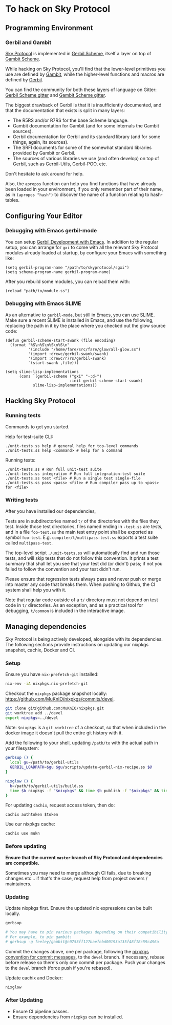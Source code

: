 # To hack on Sky Protocol

## Programming Environment

### Gerbil and Gambit

[Sky Protocol](https://skyprotocol.org/) is implemented in [Gerbil Scheme](https://cons.io/),
itself a layer on top of [Gambit Scheme](http://gambitscheme.org/).

While hacking on Sky Protocol, you'll find that the lower-level primitives you use are defined by
[Gambit](https://www.iro.umontreal.ca/~gambit/doc/gambit.html),
while the higher-level functions and macros are defined by
[Gerbil](https://cons.io/reference/).

You can find the community for both these layers of language on Gitter:
[Gerbil Scheme gitter](https://gitter.im/gerbil-scheme/community) and
[Gambit Scheme gitter](https://gitter.im/gambit/gambit).

The biggest drawback of Gerbil is that it is insufficiently documented,
and that the documentation that exists is split in many layers:

  - The R5RS and/or R7RS for the base Scheme language.
  - Gambit documentation for Gambit (and for some internals the Gambit sources).
  - Gerbil documentation for Gerbil and its standard library (and for some things, again, its sources).
  - The SRFI documents for some of the somewhat standard libraries provided by Gambit or Gerbil.
  - The sources of various libraries we use (and often develop) on top of Gerbil,
    such as Gerbil-Utils, Gerbil-POO, etc.

Don't hesitate to ask around for help.

Also, the `apropos` function can help you find functions that have already been
loaded in your environment, if you only remember part of their name, as in
`(apropos "hash")` to discover the name of a function relating to hash-tables.

## Configuring Your Editor

### Debugging with Emacs gerbil-mode

You can setup [Gerbil Development with Emacs](https://cons.io/guide/emacs.html).
In addition to the regular setup, you can arrange for `gxi` to come
with all the relevant Sky Protocol modules already loaded at startup,
by configure your Emacs with something like:

```
(setq gerbil-program-name "/path/to/skyprotocol/sgxi")
(setq scheme-program-name gerbil-program-name)
```

After you rebuild some modules, you can reload them with:

```
(reload "path/to/module.ss")
```

### Debugging with Emacs SLIME

As an alternative to `gerbil-mode`, but still in Emacs,
you can use [SLIME](https://common-lisp.net/project/slime/).
Make sure a recent SLIME is installed in Emacs, and use the following,
replacing the path in it by the place where you checked out the glow source code:

```
(defun gerbil-scheme-start-swank (file encoding)
  (format "%S\n%S\n%S\n%S\n"
          '(include "/home/fare/src/fare/glow/all-glow.ss")
          '(import :drewc/gerbil-swank/swank)
          '(import :drewc/r7rs/gerbil-swank)
          `(start-swank ,file)))

(setq slime-lisp-implementations
      (cons `(gerbil-scheme ("gxi" "-:d-")
                            :init gerbil-scheme-start-swank)
            slime-lisp-implementations))
```

## Hacking Sky Protocol

### Running tests

Commands to get you started.

Help for test-suite CLI:
```
./unit-tests.ss help # general help for top-level commands
./unit-tests.ss help <command> # help for a command
```

Running tests:
```
./unit-tests.ss # Run full unit-test suite
./unit-tests.ss integration # Run full integration-test suite
./unit-tests.ss test <file> # Run a single test single-file
./unit-tests.ss pass <pass> <file> # Run compiler pass up to <pass> for <file>
```

### Writing tests

After you have installed our dependencies,

Tests are in subdirectories named `t/` of the directories with the files they test.
Inside those test directories, files named ending in `-test.ss` are tests,
and in a file `foo-test.ss` the main test entry point shall be exported as symbol `foo-test`.
E.g. `compiler/t/multipass-test.ss` exports a test suite called `multipass-test`.

The top-level script `./unit-tests.ss` will automatically find and run those tests,
and will skip tests that do not follow this convention.
It prints a test summary that shall let you see that your test did (or didn't) pass;
if not you failed to follow the convention and your test didn't run.

Please ensure that regression tests always pass and never push or merge into master
any code that breaks them. When pushing to Github, the CI system shall help you with it.

Note that regular code outside of a `t/` directory must not depend
on test code in `t/` directories.
As an exception, and as a practical tool for debugging,
`t/common` is included in the interactive image.

## Managing dependencies

Sky Protocol is being actively developed, alongside with its dependencies.
The following sections provide instructions on updating our nixpkgs snapshot, cachix, Docker and CI.

### Setup

Ensure you have `nix-prefetch-git` installed:
```sh
nix-env -iA nixpkgs.nix-prefetch-git
```

Checkout the `nixpkgs` package snapshot locally: https://github.com/MuKnIO/nixpkgs/commits/devel.
```sh
git clone git@github.com:MuKnIO/nixpkgs.git
git worktree add ../devel
export nixpkgs=../devel
```

Note: `$nixpkgs` is a `git worktree` of a checkout,
so that when included in the docker image it doesn't pull the entire git history with it.

Add the following to your shell, updating `/path/to` with the actual path in your filesystem:
```sh
gerbsup () {
  local gu=/path/to/gerbil-utils
  GERBIL_LOADPATH=$gu $gu/scripts/update-gerbil-nix-recipe.ss $@
}

nixglow () {
  b=/path/to/gerbil-utils/build.ss
  time $b nixpkgs -f "$nixpkgs" && time $b publish -f "$nixpkgs" && time $b docker ${1:-all}
}
```

For updating `cachix`, request access token, then do:
```
cachix authtoken $token
```

Use our nixpkgs cache:
```
cachix use mukn
```

### Before updating

**Ensure that the current `master` branch of Sky Protocol and dependencies are compatible.**

Sometimes you may need to merge although CI fails,
due to breaking changes etc... if that's the case,
request help from project owners / maintainers.

### Updating

Update nixpkgs first. Ensure the updated nix expressions can be built locally.
```sh
gerbsup

# You may have to pin various packages depending on their compatibility. See `gerbsup -h`.
# For example, to pin gambit:
# gerbsup -g feeley/gambit@c0753ff127baefebd00193a135f48f18c59c496a
```

Commit the changes above, one per package,
following the [nixpkgs convention for commit messages](https://github.com/NixOS/nixpkgs/blob/master/.github/CONTRIBUTING.md),
to the `devel` branch.
If necessary, rebase before release so there's only one commit per package.
Push your changes to the `devel` branch (force push if you're rebased).

Update cachix and Docker:
```sh
nixglow
```

### After Updating

- Ensure CI pipeline passes.
- Ensure dependencies from `nixpkgs` can be installed.
